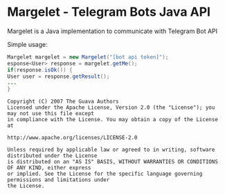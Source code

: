 # Margelet - Telegram Bots Java API

Margelet is a Java implementation to communicate with Telegram Bot API

Simple usage:

```java
Margelet margelet = new Margelet("[bot api token]");
esponse<User> response = margelet.getMe();
if(response.isOk()) {
User user = response.getResult();
...
}
```

```
Copyright (C) 2007 The Guava Authors
Licensed under the Apache License, Version 2.0 (the "License"); you may not use this file except
in compliance with the License. You may obtain a copy of the License at

http://www.apache.org/licenses/LICENSE-2.0

Unless required by applicable law or agreed to in writing, software distributed under the License
is distributed on an "AS IS" BASIS, WITHOUT WARRANTIES OR CONDITIONS OF ANY KIND, either express
or implied. See the License for the specific language governing permissions and limitations under
the License.
```
